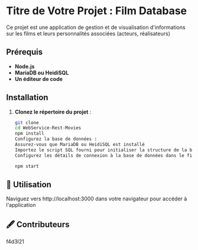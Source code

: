 # Titre de Votre Projet : Film Database

Ce projet est une application de gestion et de visualisation d'informations sur les films et leurs personnalités associées (acteurs, réalisateurs)

## Prérequis

- **Node.js**
- **MariaDB ou HeidiSQL**
- **Un éditeur de code** 

## Installation

1. **Clonez le répertoire du projet** :
   ```bash
   git clone 
   cd WebService-Rest-Movies
   npm install
   Configurez la base de données :
   Assurez-vous que MariaDB ou HeidiSQL est installé 
   Importez le script SQL fourni pour initialiser la structure de la base de données
   Configurez les détails de connexion à la base de données dans le fichier db.js

   npm start

## 🚀 Utilisation
Naviguez vers http://localhost:3000 dans votre navigateur pour accéder à l'application

## 🖋 Contributeurs
f4d3l21

